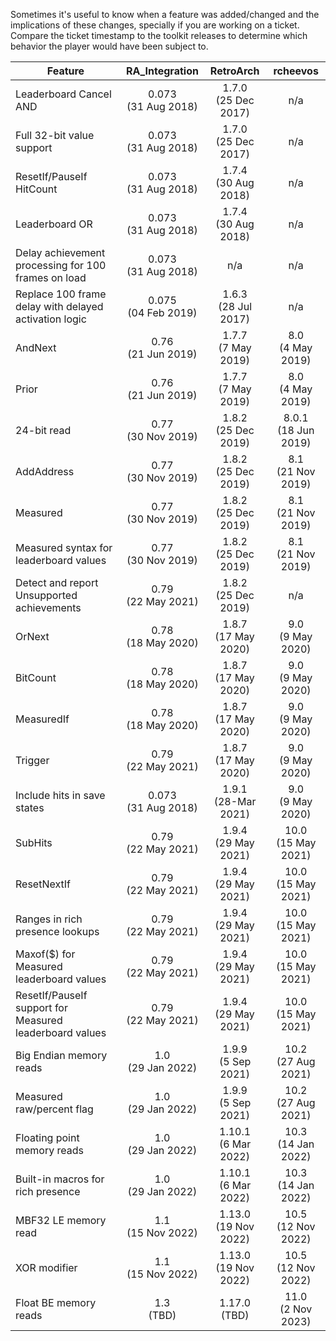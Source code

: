 Sometimes it's useful to know when a feature was added/changed and the implications of these changes, specially if you are working on a ticket. Compare the ticket timestamp to the toolkit releases to determine which behavior the player would have been subject to.

| Feature | RA_Integration | RetroArch | rcheevos |
| ------- |:--------------:|:---------:|:--------:|
| Leaderboard Cancel AND | 0.073<br>(31 Aug 2018) | 1.7.0<br>(25 Dec 2017) | n/a |
| Full 32-bit value support | 0.073<br>(31 Aug 2018) | 1.7.0<br>(25 Dec 2017) | n/a |
| ResetIf/PauseIf HitCount | 0.073<br>(31 Aug 2018) | 1.7.4<br>(30 Aug 2018) | n/a |
| Leaderboard OR | 0.073<br>(31 Aug 2018) | 1.7.4<br>(30 Aug 2018) | n/a |
| Delay achievement processing for 100 frames on load | 0.073<br>(31 Aug 2018) | n/a | n/a |
| Replace 100 frame delay with delayed activation logic | 0.075<br>(04 Feb 2019) | 1.6.3<br>(28 Jul 2017) | n/a |
| AndNext | 0.76<br>(21 Jun 2019) | 1.7.7<br>(7 May 2019) | 8.0<br>(4 May 2019) |
| Prior | 0.76<br>(21 Jun 2019) | 1.7.7<br>(7 May 2019) | 8.0<br>(4 May 2019) |
| 24-bit read | 0.77<br>(30 Nov 2019) | 1.8.2<br>(25 Dec 2019) | 8.0.1<br>(18 Jun 2019) |
| AddAddress | 0.77<br>(30 Nov 2019) | 1.8.2<br>(25 Dec 2019) | 8.1<br>(21 Nov 2019) |
| Measured | 0.77<br>(30 Nov 2019) | 1.8.2<br>(25 Dec 2019) | 8.1<br>(21 Nov 2019) |
| Measured syntax for leaderboard values | 0.77<br>(30 Nov 2019) | 1.8.2<br>(25 Dec 2019) | 8.1<br>(21 Nov 2019) |
| Detect and report Unsupported achievements | 0.79<br>(22 May 2021) | 1.8.2<br>(25 Dec 2019) | n/a |
| OrNext | 0.78<br>(18 May 2020) | 1.8.7<br>(17 May 2020) | 9.0<br>(9 May 2020) |
| BitCount | 0.78<br>(18 May 2020) | 1.8.7<br>(17 May 2020) | 9.0<br>(9 May 2020) |
| MeasuredIf | 0.78<br>(18 May 2020) | 1.8.7<br>(17 May 2020) | 9.0<br>(9 May 2020) |
| Trigger | 0.79<br>(22 May 2021) | 1.8.7<br>(17 May 2020) | 9.0<br>(9 May 2020) |
| Include hits in save states | 0.073<br>(31 Aug 2018) | 1.9.1<br>(28-Mar 2021) | 9.0<br>(9 May 2020) |
| SubHits | 0.79<br>(22 May 2021) | 1.9.4<br>(29 May 2021) | 10.0<br>(15 May 2021) |
| ResetNextIf | 0.79<br>(22 May 2021) | 1.9.4<br>(29 May 2021) | 10.0<br>(15 May 2021) |
| Ranges in rich presence lookups | 0.79<br>(22 May 2021) | 1.9.4<br>(29 May 2021) | 10.0<br>(15 May 2021) |
| Maxof($) for Measured leaderboard values | 0.79<br>(22 May 2021) | 1.9.4<br>(29 May 2021) | 10.0<br>(15 May 2021) |
| ResetIf/PauseIf support for Measured leaderboard values | 0.79<br>(22 May 2021) | 1.9.4<br>(29 May 2021) | 10.0<br>(15 May 2021) |
| Big Endian memory reads | 1.0<br>(29 Jan 2022) | 1.9.9<br>(5 Sep 2021) | 10.2<br>(27 Aug 2021) |
| Measured raw/percent flag | 1.0<br>(29 Jan 2022) | 1.9.9<br>(5 Sep 2021) | 10.2<br>(27 Aug 2021) |
| Floating point memory reads | 1.0<br>(29 Jan 2022) | 1.10.1<br>(6 Mar 2022) | 10.3<br>(14 Jan 2022) |
| Built-in macros for rich presence | 1.0<br>(29 Jan 2022) | 1.10.1<br>(6 Mar 2022) | 10.3<br>(14 Jan 2022) |
| MBF32 LE memory read | 1.1<br>(15 Nov 2022) | 1.13.0<br>(19 Nov 2022) | 10.5<br>(12 Nov 2022) |
| XOR modifier | 1.1<br>(15 Nov 2022) | 1.13.0<br>(19 Nov 2022) | 10.5<br>(12 Nov 2022) |
| Float BE memory reads | 1.3<br>(TBD) | 1.17.0<br>(TBD) | 11.0<br>(2 Nov 2023) |